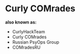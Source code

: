 # Curly COMrades

**also known as:**
- CurlyHackTeam
- Curly COMrades
- Russian PsyOps Group
- COMradesRU
